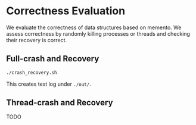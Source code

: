 # Correctness Evaluation

We evaluate the correctness of data structures based on memento. We assess correctness by randomly killing processes or threads and checking their recovery is correct.

## Full-crash and Recovery

```bash
./crash_recovery.sh
```

This creates test log under `./out/`.

## Thread-crash and Recovery

TODO